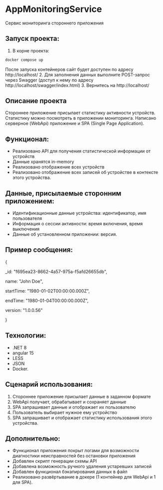# AppMonitoringService

Сервис мониторинга стороннего приложения

## Запуск проекта:
1. В корне проекта:
```bash
docker compose up 
```
После запуска контейнеров сайт будет доступен по адресу http://localhost/
2. Для заполнения данных выполните POST-запрос через Swagger (доступ к нему по адресу http://localhost/swagger/index.html)
3. Вернитесь на http://localhost/

## Описание проекта
Стороннее приложение присылает статистику активности устройств. Статистику можно посмотреть в приложении мониторинга.
Написано серверное (WebApi) приложение и SPA (Single Page Application).

 ## Функционал:
- Реализовано API для получения статистической информации от устройств
- Данные хранятся in-memory
- Реализовано отображение всех устройств
- Реализовано отображение всех записей об устройстве в контексте этого устройства.
 
 ## Данные, присылаемые сторонним приложением: 
- Идентификационные данные устройства: идентификатор, имя пользователя
- Информация о сессии активности: время включения, время выключения
- Данные об установленном приложении: версия.

## Пример сообщения:

{

  _id: "f695ea23-8662-4a57-975a-f5afd26655db", 
  
  name: "John Doe", 
  
  startTime: "1980-01-02T00:00:00.000Z", 
  
  endTime: "1980-01-04T00:00:00.000Z",  
  
  version: "1.0.0.56"
  
}


 ## Технологии:
- .NET 8
- angular 15
- LESS
- JSON
- Docker.
 
 ## Сценарий использования:
1. Стороннее приложение присылает данные в заданном формате
2. WebApi получает, обрабатывает и сохраняет данные
3. SPA запрашивает данные и отображает их пользователю
4. Пользователь выбирает нужное ему устройство
5. SPA запрашивает и отображает статистику использования этого устройства.
 
 ## Дополнительно:
- Функционал приложения покрыт логами для возможности диагностики неисправностей без остановки приложения
- Добавлен скрипт генерации схемы API
- Добавлена возможность ручного удаления устаревших записей
- Добавлен функционал бэкапирования данных в файл
- Реализовано развёртывание в докере (1 контейнер для WebApi и 1 для SPA).


